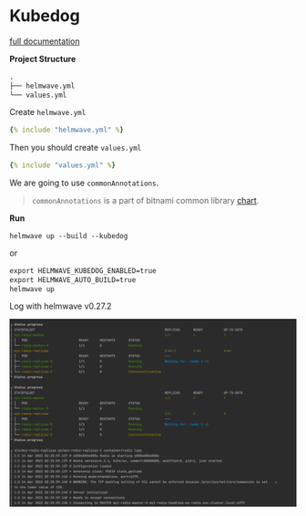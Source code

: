# Kubedog

[full documentation](../../anno/#kubedogs)

**Project Structure**

```
.
├── helmwave.yml
└── values.yml
```

Create `helmwave.yml`

```yaml
{% include "helmwave.yml" %}
```

Then you should create `values.yml`

```yaml
{% include "values.yml" %}
```

We are going to use `commonAnnotations`. 

> `commonAnnotations` is a part of bitnami common library [chart](https://github.com/bitnami/charts/tree/master/bitnami/common).

**Run**

```console
helmwave up --build --kubedog
```

or 

```console
export HELMWAVE_KUBEDOG_ENABLED=true
export HELMWAVE_AUTO_BUILD=true
helmwave up
```

Log with helmwave v0.27.2

![img.png](img.png)
